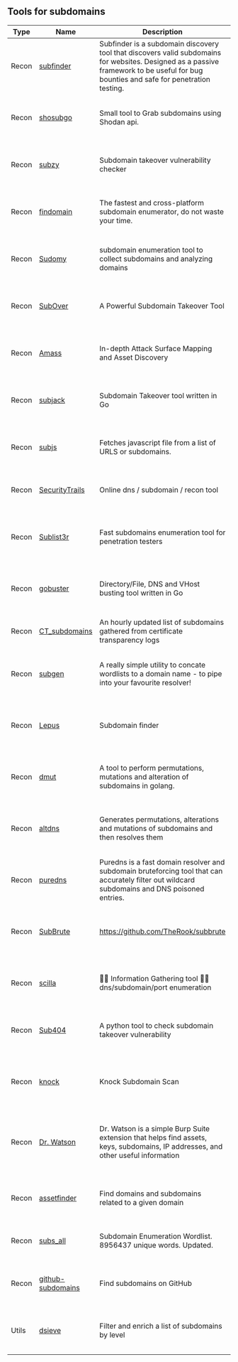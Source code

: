 
## Tools for subdomains

| Type | Name | Description | Star | Tags | Badges |
| --- | --- | --- | --- | --- | --- |
|Recon|[subfinder](https://github.com/projectdiscovery/subfinder)|Subfinder is a subdomain discovery tool that discovers valid subdomains for websites. Designed as a passive framework to be useful for bug bounties and safe for penetration testing. |![](https://img.shields.io/github/stars/projectdiscovery/subfinder?label=%20)|[`subdomains`](/categorize/tags/subdomains.md)|![linux](/images/linux.png)![macos](/images/apple.png)![windows](/images/windows.png)[![Go](/images/go.png)](/categorize/langs/Go.md)|
|Recon|[shosubgo](https://github.com/incogbyte/shosubgo)|Small tool to Grab subdomains using Shodan api.|![](https://img.shields.io/github/stars/incogbyte/shosubgo?label=%20)|[`subdomains`](/categorize/tags/subdomains.md)|![linux](/images/linux.png)![macos](/images/apple.png)![windows](/images/windows.png)[![Go](/images/go.png)](/categorize/langs/Go.md)|
|Recon|[subzy](https://github.com/LukaSikic/subzy)|Subdomain takeover vulnerability checker|![](https://img.shields.io/github/stars/LukaSikic/subzy?label=%20)|[`subdomains`](/categorize/tags/subdomains.md) [`takeover`](/categorize/tags/takeover.md)|![linux](/images/linux.png)![macos](/images/apple.png)![windows](/images/windows.png)[![Go](/images/go.png)](/categorize/langs/Go.md)|
|Recon|[findomain](https://github.com/Edu4rdSHL/findomain)|The fastest and cross-platform subdomain enumerator, do not waste your time. |![](https://img.shields.io/github/stars/Edu4rdSHL/findomain?label=%20)|[`subdomains`](/categorize/tags/subdomains.md)|![linux](/images/linux.png)![macos](/images/apple.png)![windows](/images/windows.png)[![Rust](/images/rust.png)](/categorize/langs/Rust.md)|
|Recon|[Sudomy](https://github.com/screetsec/Sudomy)|subdomain enumeration tool to collect subdomains and analyzing domains|![](https://img.shields.io/github/stars/screetsec/Sudomy?label=%20)|[`subdomains`](/categorize/tags/subdomains.md)|![linux](/images/linux.png)![macos](/images/apple.png)![windows](/images/windows.png)[![Shell](/images/shell.png)](/categorize/langs/Shell.md)|
|Recon|[SubOver](https://github.com/Ice3man543/SubOver)|A Powerful Subdomain Takeover Tool|![](https://img.shields.io/github/stars/Ice3man543/SubOver?label=%20)|[`subdomains`](/categorize/tags/subdomains.md) [`takeover`](/categorize/tags/takeover.md)|![linux](/images/linux.png)![macos](/images/apple.png)![windows](/images/windows.png)[![Go](/images/go.png)](/categorize/langs/Go.md)|
|Recon|[Amass](https://github.com/OWASP/Amass)|In-depth Attack Surface Mapping and Asset Discovery |![](https://img.shields.io/github/stars/OWASP/Amass?label=%20)|[`subdomains`](/categorize/tags/subdomains.md)|![linux](/images/linux.png)![macos](/images/apple.png)![windows](/images/windows.png)[![Go](/images/go.png)](/categorize/langs/Go.md)|
|Recon|[subjack](https://github.com/haccer/subjack)|Subdomain Takeover tool written in Go |![](https://img.shields.io/github/stars/haccer/subjack?label=%20)|[`subdomains`](/categorize/tags/subdomains.md) [`takeover`](/categorize/tags/takeover.md)|![linux](/images/linux.png)![macos](/images/apple.png)![windows](/images/windows.png)[![Go](/images/go.png)](/categorize/langs/Go.md)|
|Recon|[subjs](https://github.com/lc/subjs)|Fetches javascript file from a list of URLS or subdomains.|![](https://img.shields.io/github/stars/lc/subjs?label=%20)|[`url`](/categorize/tags/url.md) [`subdomains`](/categorize/tags/subdomains.md)|![linux](/images/linux.png)![macos](/images/apple.png)![windows](/images/windows.png)[![Go](/images/go.png)](/categorize/langs/Go.md)|
|Recon|[SecurityTrails](https://securitytrails.com)| Online dns / subdomain / recon tool||[`subdomains`](/categorize/tags/subdomains.md) [`online`](/categorize/tags/online.md)|![linux](/images/linux.png)![macos](/images/apple.png)![windows](/images/windows.png)|
|Recon|[Sublist3r](https://github.com/aboul3la/Sublist3r)|Fast subdomains enumeration tool for penetration testers |![](https://img.shields.io/github/stars/aboul3la/Sublist3r?label=%20)|[`subdomains`](/categorize/tags/subdomains.md)|![linux](/images/linux.png)![macos](/images/apple.png)![windows](/images/windows.png)[![Python](/images/python.png)](/categorize/langs/Python.md)|
|Recon|[gobuster](https://github.com/OJ/gobuster)|Directory/File, DNS and VHost busting tool written in Go |![](https://img.shields.io/github/stars/OJ/gobuster?label=%20)|[`subdomains`](/categorize/tags/subdomains.md)|![linux](/images/linux.png)![macos](/images/apple.png)![windows](/images/windows.png)[![Go](/images/go.png)](/categorize/langs/Go.md)|
|Recon|[CT_subdomains](https://github.com/internetwache/CT_subdomains)|An hourly updated list of subdomains gathered from certificate transparency logs |![](https://img.shields.io/github/stars/internetwache/CT_subdomains?label=%20)|[`subdomains`](/categorize/tags/subdomains.md)|![linux](/images/linux.png)![macos](/images/apple.png)![windows](/images/windows.png)|
|Recon|[subgen](https://github.com/pry0cc/subgen)|A really simple utility to concate wordlists to a domain name - to pipe into your favourite resolver!|![](https://img.shields.io/github/stars/pry0cc/subgen?label=%20)|[`subdomains`](/categorize/tags/subdomains.md)|![linux](/images/linux.png)![macos](/images/apple.png)![windows](/images/windows.png)[![Go](/images/go.png)](/categorize/langs/Go.md)|
|Recon|[Lepus](https://github.com/gfek/Lepus)|Subdomain finder|![](https://img.shields.io/github/stars/gfek/Lepus?label=%20)|[`subdomains`](/categorize/tags/subdomains.md)|![linux](/images/linux.png)![macos](/images/apple.png)![windows](/images/windows.png)[![Python](/images/python.png)](/categorize/langs/Python.md)|
|Recon|[dmut](https://github.com/bp0lr/dmut)|A tool to perform permutations, mutations and alteration of subdomains in golang.|![](https://img.shields.io/github/stars/bp0lr/dmut?label=%20)|[`subdomains`](/categorize/tags/subdomains.md)|![linux](/images/linux.png)![macos](/images/apple.png)![windows](/images/windows.png)[![Go](/images/go.png)](/categorize/langs/Go.md)|
|Recon|[altdns](https://github.com/infosec-au/altdns)|Generates permutations, alterations and mutations of subdomains and then resolves them |![](https://img.shields.io/github/stars/infosec-au/altdns?label=%20)|[`dns`](/categorize/tags/dns.md) [`subdomains`](/categorize/tags/subdomains.md)|![linux](/images/linux.png)![macos](/images/apple.png)![windows](/images/windows.png)[![Python](/images/python.png)](/categorize/langs/Python.md)|
|Recon|[puredns](https://github.com/d3mondev/puredns)|Puredns is a fast domain resolver and subdomain bruteforcing tool that can accurately filter out wildcard subdomains and DNS poisoned entries.|![](https://img.shields.io/github/stars/d3mondev/puredns?label=%20)|[`subdomains`](/categorize/tags/subdomains.md) [`dns`](/categorize/tags/dns.md)|![linux](/images/linux.png)![macos](/images/apple.png)![windows](/images/windows.png)[![Go](/images/go.png)](/categorize/langs/Go.md)|
|Recon|[SubBrute](https://github.com/aboul3la/Sublist3r)|https://github.com/TheRook/subbrute|![](https://img.shields.io/github/stars/aboul3la/Sublist3r?label=%20)|[`subdomains`](/categorize/tags/subdomains.md)|![linux](/images/linux.png)![macos](/images/apple.png)![windows](/images/windows.png)[![Python](/images/python.png)](/categorize/langs/Python.md)|
|Recon|[scilla](https://github.com/edoardottt/scilla)|🏴‍☠️ Information Gathering tool 🏴‍☠️ dns/subdomain/port enumeration|![](https://img.shields.io/github/stars/edoardottt/scilla?label=%20)|[`subdomains`](/categorize/tags/subdomains.md) [`dns`](/categorize/tags/dns.md) [`port`](/categorize/tags/port.md)|![linux](/images/linux.png)![macos](/images/apple.png)![windows](/images/windows.png)[![Go](/images/go.png)](/categorize/langs/Go.md)|
|Recon|[Sub404](https://github.com/r3curs1v3-pr0xy/sub404)|A python tool to check subdomain takeover vulnerability|![](https://img.shields.io/github/stars/r3curs1v3-pr0xy/sub404?label=%20)|[`subdomains`](/categorize/tags/subdomains.md) [`takeover`](/categorize/tags/takeover.md)|![linux](/images/linux.png)![macos](/images/apple.png)![windows](/images/windows.png)[![Go](/images/go.png)](/categorize/langs/Go.md)|
|Recon|[knock](https://github.com/guelfoweb/knock)|Knock Subdomain Scan |![](https://img.shields.io/github/stars/guelfoweb/knock?label=%20)|[`subdomains`](/categorize/tags/subdomains.md)|![linux](/images/linux.png)![macos](/images/apple.png)![windows](/images/windows.png)[![Python](/images/python.png)](/categorize/langs/Python.md)|
|Recon|[Dr. Watson](https://github.com/prodigysml/Dr.-Watson)|Dr. Watson is a simple Burp Suite extension that helps find assets, keys, subdomains, IP addresses, and other useful information|![](https://img.shields.io/github/stars/prodigysml/Dr.-Watson?label=%20)|[`param`](/categorize/tags/param.md) [`subdomains`](/categorize/tags/subdomains.md)|![linux](/images/linux.png)![macos](/images/apple.png)![windows](/images/windows.png)![burp](/images/burp.png)[![Python](/images/python.png)](/categorize/langs/Python.md)|
|Recon|[assetfinder](https://github.com/tomnomnom/assetfinder)|Find domains and subdomains related to a given domain |![](https://img.shields.io/github/stars/tomnomnom/assetfinder?label=%20)|[`subdomains`](/categorize/tags/subdomains.md)|![linux](/images/linux.png)![macos](/images/apple.png)![windows](/images/windows.png)[![Go](/images/go.png)](/categorize/langs/Go.md)|
|Recon|[subs_all](https://github.com/emadshanab/subs_all)|Subdomain Enumeration Wordlist. 8956437 unique words. Updated. |![](https://img.shields.io/github/stars/emadshanab/subs_all?label=%20)|[`subdomains`](/categorize/tags/subdomains.md)|![linux](/images/linux.png)![macos](/images/apple.png)![windows](/images/windows.png)|
|Recon|[github-subdomains](https://github.com/gwen001/github-subdomains)|Find subdomains on GitHub|![](https://img.shields.io/github/stars/gwen001/github-subdomains?label=%20)|[`subdomains`](/categorize/tags/subdomains.md)|![linux](/images/linux.png)![macos](/images/apple.png)![windows](/images/windows.png)[![Go](/images/go.png)](/categorize/langs/Go.md)|
|Utils|[dsieve](https://github.com/trickest/dsieve)|Filter and enrich a list of subdomains by level|![](https://img.shields.io/github/stars/trickest/dsieve?label=%20)|[`subdomains`](/categorize/tags/subdomains.md)|![linux](/images/linux.png)![macos](/images/apple.png)![windows](/images/windows.png)[![Go](/images/go.png)](/categorize/langs/Go.md)|

